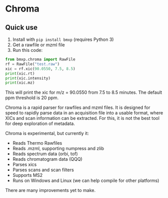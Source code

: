 # Chroma

## Quick use
1. Install with `pip install bmxp` (requires Python 3)
2. Get a rawfile or mzml file
3. Run this code:

```python
from bmxp.chroma import RawFile
rf = RawFile("test.raw")
xic = rf.xic(90.0550, 7.5, 8.5)
print(xic.rt)
print(xic.intensity)
print(xic.mz)
```

This will print the xic for m/z = 90.0550 from 7.5 to 8.5 minutes. The default ppm threshold is 20 ppm.

Chroma is a rapid parser for rawfiles and mzml files. It is designed for speed to rapidly parse data in an acquisition file into a usable format, where XICs and scan information can be extracted. For this, it is not the best tool for deep exploration of metadata.

Chroma is experimental, but currently it:
* Reads Thermo Rawfiles
* Reads .mzml, supporting numpress and zlib
* Reads spectrum data (orbi, tof)
* Reads chromatogram data (QQQ)
* Parses xics
* Parses scans and scan filters
* Supports MS2
* Runs on Windows and Linux (we can help compile for other platforms)

There are many improvements yet to make.
